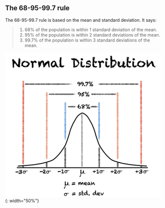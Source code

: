 ## The 68-95-99.7 rule

The 68-95-99.7 rule is based on the mean and standard deviation. It says:
> 1. 68% of the population is within 1 standard deviation of the mean.
> 2. 95% of the population is within 2 standard deviations of the mean.
> 3. 99.7% of the population is within 3 standard deviations of the mean.

![The 68-95-99.7 rule](images/normal_dist_68_95_99-7_rule.jpg){: width="50%"}

[images/normal_dist_68_95_99-7_rule.jpg]: https://www.freecodecamp.org/news/normal-distribution-explained/ "Source: Example Website[](https://example.com)"
